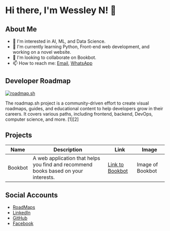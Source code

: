 # Hi there, I'm Wessley N! 👋

## About Me
- 👀 I'm interested in AI, ML, and Data Science.
- 🌱 I'm currently learning Python, Front-end web development, and working on a novel website.
- 💞️ I'm looking to collaborate on Bookbot.
- 📫 How to reach me: [Email](mailto:wessleynyakaz@gmail.com), [WhatsApp](https://wa.me/qr/FP6EIVBHXLW7B1)

## Developer Roadmap
[![roadmap.sh](https://roadmap.sh/card/tall/660c5561da1671f98605ec75?variant=dark)](https://roadmap.sh)

The roadmap.sh project is a community-driven effort to create visual roadmaps, guides, and educational content to help developers grow in their careers. It covers various paths, including frontend, backend, DevOps, computer science, and more. [1][2]

## Projects

| Name | Description | Link | Image |
| --- | --- | --- | --- |
| Bookbot | A web application that helps you find and recommend books based on your interests. | [Link to Bookbot](#) | Image of Bookbot |

## Social Accounts
- [RoadMaps](https://roadmap.sh/u/wessleyn)
- [LinkedIn](https://www.linkedin.com/in/wessley-nyakanyanga-08b804270)
- [GitHub](https://github.com/wessleynyakaz)
- [Facebook](https://www.facebook.com/[your-facebook-handle])
